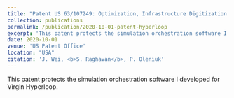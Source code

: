 ```yaml
---
title: "Patent US 63/107249: Optimization, Infrastructure Digitization and Simulation System and Method"
collection: publications
permalink: /publication/2020-10-01-patent-hyperloop
excerpt: 'This patent protects the simulation orchestration software I developed for Virgin Hyperloop.'
date: 2020-10-01
venue: 'US Patent Office'
location: "USA"
citation: 'J. Wei, <b>S. Raghavan</b>, P. Oleniuk'
---
```

This patent protects the simulation orchestration software I developed for Virgin Hyperloop.
